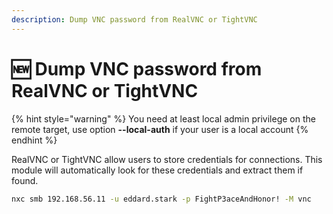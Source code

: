 ```yaml
---
description: Dump VNC password from RealVNC or TightVNC
---
```


# 🆕 Dump VNC password from RealVNC or TightVNC

{% hint style="warning" %}
You need at least local admin privilege on the remote target, use option **--local-auth** if your user is a local account
{% endhint %}

RealVNC or TightVNC allow users to store credentials for connections. This module will automatically look for these credentials and extract them if found.

```bash
nxc smb 192.168.56.11 -u eddard.stark -p FightP3aceAndHonor! -M vnc
```
